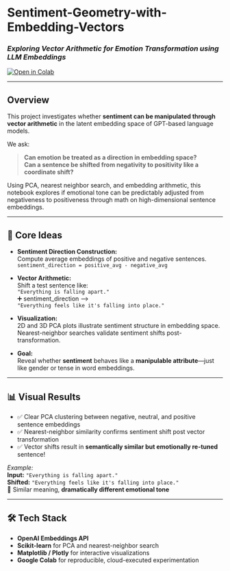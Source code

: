 # Sentiment-Geometry-with-Embedding-Vectors

### *Exploring Vector Arithmetic for Emotion Transformation using LLM Embeddings*

[![Open in Colab](https://colab.research.google.com/assets/colab-badge.svg)](https://colab.research.google.com/github/your-username/your-repo/blob/main/sentiment_shift_experiment.ipynb)

---

## Overview

This project investigates whether **sentiment can be manipulated through vector arithmetic** in the latent embedding space of GPT-based language models.

We ask:  
> **Can emotion be treated as a direction in embedding space?**  
> **Can a sentence be shifted from negativity to positivity like a coordinate shift?**

Using PCA, nearest neighbor search, and embedding arithmetic, this notebook explores if emotional tone can be predictably adjusted from negativeness to positiveness through math on high-dimensional sentence embeddings.

---

## 🧠 Core Ideas

- **Sentiment Direction Construction:**  
  Compute average embeddings of positive and negative sentences.  
  `sentiment_direction = positive_avg - negative_avg`

- **Vector Arithmetic:**  
  Shift a test sentence like:  
  `"Everything is falling apart."`  
  ➕ sentiment_direction ⟶  
  `"Everything feels like it's falling into place."`

- **Visualization:**  
  2D and 3D PCA plots illustrate sentiment structure in embedding space.  
  Nearest-neighbor searches validate sentiment shifts post-transformation.

- **Goal:**  
  Reveal whether **sentiment** behaves like a **manipulable attribute**—just like gender or tense in word embeddings.

---

## 📊 Visual Results

- ✅ Clear PCA clustering between negative, neutral, and positive sentence embeddings
- ✅ Nearest-neighbor similarity confirms sentiment shift post vector transformation
- ✅ Vector shifts result in **semantically similar but emotionally re-tuned** sentence!

*Example:*  
**Input:** `"Everything is falling apart."`  
**Shifted:** `"Everything feels like it's falling into place."`  
🧠 Similar meaning, **dramatically different emotional tone**

---

## 🛠 Tech Stack

- **OpenAI Embeddings API**
- **Scikit-learn** for PCA and nearest-neighbor search
- **Matplotlib / Plotly** for interactive visualizations
- **Google Colab** for reproducible, cloud-executed experimentation
